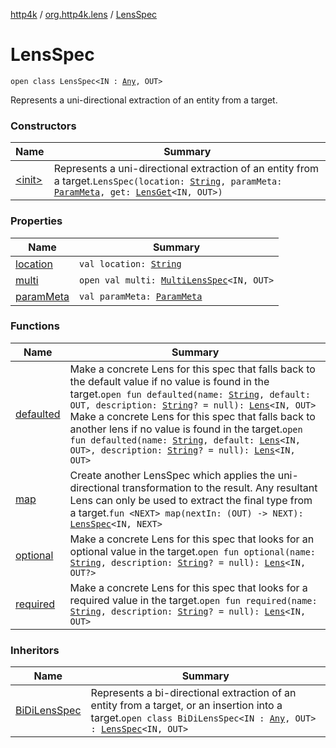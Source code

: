 [http4k](../../index.md) / [org.http4k.lens](../index.md) / [LensSpec](./index.md)

# LensSpec

`open class LensSpec<IN : `[`Any`](https://kotlinlang.org/api/latest/jvm/stdlib/kotlin/-any/index.html)`, OUT>`

Represents a uni-directional extraction of an entity from a target.

### Constructors

| Name | Summary |
|---|---|
| [&lt;init&gt;](-init-.md) | Represents a uni-directional extraction of an entity from a target.`LensSpec(location: `[`String`](https://kotlinlang.org/api/latest/jvm/stdlib/kotlin/-string/index.html)`, paramMeta: `[`ParamMeta`](../-param-meta/index.md)`, get: `[`LensGet`](../-lens-get/index.md)`<IN, OUT>)` |

### Properties

| Name | Summary |
|---|---|
| [location](location.md) | `val location: `[`String`](https://kotlinlang.org/api/latest/jvm/stdlib/kotlin/-string/index.html) |
| [multi](multi.md) | `open val multi: `[`MultiLensSpec`](../-multi-lens-spec/index.md)`<IN, OUT>` |
| [paramMeta](param-meta.md) | `val paramMeta: `[`ParamMeta`](../-param-meta/index.md) |

### Functions

| Name | Summary |
|---|---|
| [defaulted](defaulted.md) | Make a concrete Lens for this spec that falls back to the default value if no value is found in the target.`open fun defaulted(name: `[`String`](https://kotlinlang.org/api/latest/jvm/stdlib/kotlin/-string/index.html)`, default: OUT, description: `[`String`](https://kotlinlang.org/api/latest/jvm/stdlib/kotlin/-string/index.html)`? = null): `[`Lens`](../-lens/index.md)`<IN, OUT>`<br>Make a concrete Lens for this spec that falls back to another lens if no value is found in the target.`open fun defaulted(name: `[`String`](https://kotlinlang.org/api/latest/jvm/stdlib/kotlin/-string/index.html)`, default: `[`Lens`](../-lens/index.md)`<IN, OUT>, description: `[`String`](https://kotlinlang.org/api/latest/jvm/stdlib/kotlin/-string/index.html)`? = null): `[`Lens`](../-lens/index.md)`<IN, OUT>` |
| [map](map.md) | Create another LensSpec which applies the uni-directional transformation to the result. Any resultant Lens can only be used to extract the final type from a target.`fun <NEXT> map(nextIn: (OUT) -> NEXT): `[`LensSpec`](./index.md)`<IN, NEXT>` |
| [optional](optional.md) | Make a concrete Lens for this spec that looks for an optional value in the target.`open fun optional(name: `[`String`](https://kotlinlang.org/api/latest/jvm/stdlib/kotlin/-string/index.html)`, description: `[`String`](https://kotlinlang.org/api/latest/jvm/stdlib/kotlin/-string/index.html)`? = null): `[`Lens`](../-lens/index.md)`<IN, OUT?>` |
| [required](required.md) | Make a concrete Lens for this spec that looks for a required value in the target.`open fun required(name: `[`String`](https://kotlinlang.org/api/latest/jvm/stdlib/kotlin/-string/index.html)`, description: `[`String`](https://kotlinlang.org/api/latest/jvm/stdlib/kotlin/-string/index.html)`? = null): `[`Lens`](../-lens/index.md)`<IN, OUT>` |

### Inheritors

| Name | Summary |
|---|---|
| [BiDiLensSpec](../-bi-di-lens-spec/index.md) | Represents a bi-directional extraction of an entity from a target, or an insertion into a target.`open class BiDiLensSpec<IN : `[`Any`](https://kotlinlang.org/api/latest/jvm/stdlib/kotlin/-any/index.html)`, OUT> : `[`LensSpec`](./index.md)`<IN, OUT>` |
